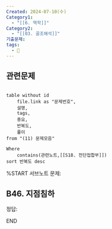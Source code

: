```yaml
---
Created: 2024-07-10(수)
Category1:
  - "[[6. 역학]]"
Category2:
  - "[[03. 골조해석]]"
기출문제: 
tags:
  - 🧮
---
```

## 관련문제
```dataview

table without id
	file.link as "문제번호",
	설명,
	tags,
	중요,
	반복도,
	풀이
from "(11) 문제모음"

Where
	contains(관련노트,[[S18. 전단접합부]])
sort 반복도 desc
```

%START
서브노트
문제:  
## B46. 지점침하 






정답: 



END